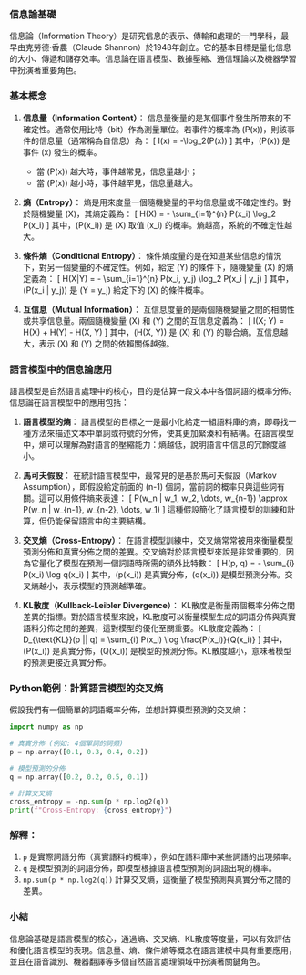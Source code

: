 ### 信息論基礎

信息論（Information Theory）是研究信息的表示、傳輸和處理的一門學科，最早由克勞德·香農（Claude Shannon）於1948年創立。它的基本目標是量化信息的大小、傳遞和儲存效率。信息論在語言模型、數據壓縮、通信理論以及機器學習中扮演著重要角色。

### 基本概念

1. **信息量（Information Content）**：
   信息量衡量的是某個事件發生所帶來的不確定性。通常使用比特（bit）作為測量單位。若事件的概率為 \(P(x)\)，則該事件的信息量（通常稱為自信息）為：
   \[
   I(x) = -\log_2(P(x))
   \]
   其中，\(P(x)\) 是事件 \(x\) 發生的概率。

   - 當 \(P(x)\) 越大時，事件越常見，信息量越小；
   - 當 \(P(x)\) 越小時，事件越罕見，信息量越大。

2. **熵（Entropy）**：
   熵是用來度量一個隨機變量的平均信息量或不確定性的。對於隨機變量 \(X\)，其熵定義為：
   \[
   H(X) = - \sum_{i=1}^{n} P(x_i) \log_2 P(x_i)
   \]
   其中，\(P(x_i)\) 是 \(X\) 取值 \(x_i\) 的概率。熵越高，系統的不確定性越大。

3. **條件熵（Conditional Entropy）**：
   條件熵度量的是在知道某些信息的情況下，對另一個變量的不確定性。例如，給定 \(Y\) 的條件下，隨機變量 \(X\) 的熵定義為：
   \[
   H(X|Y) = - \sum_{i=1}^{n} P(x_i, y_j) \log_2 P(x_i | y_j)
   \]
   其中，\(P(x_i | y_j)\) 是 \(Y = y_j\) 給定下的 \(X\) 的條件概率。

4. **互信息（Mutual Information）**：
   互信息度量的是兩個隨機變量之間的相關性或共享信息量。兩個隨機變量 \(X\) 和 \(Y\) 之間的互信息定義為：
   \[
   I(X; Y) = H(X) + H(Y) - H(X, Y)
   \]
   其中，\(H(X, Y)\) 是 \(X\) 和 \(Y\) 的聯合熵。互信息越大，表示 \(X\) 和 \(Y\) 之間的依賴關係越強。

### 語言模型中的信息論應用

語言模型是自然語言處理中的核心，目的是估算一段文本中各個詞語的概率分佈。信息論在語言模型中的應用包括：

1. **語言模型的熵**：
   語言模型的目標之一是最小化給定一組語料庫的熵，即尋找一種方法來描述文本中單詞或符號的分佈，使其更加緊湊和有結構。在語言模型中，熵可以理解為對語言的壓縮能力：熵越低，說明語言中信息的冗餘度越小。

2. **馬可夫假設**：
   在統計語言模型中，最常見的是基於馬可夫假設（Markov Assumption），即假設給定前面的 \(n-1\) 個詞，當前詞的概率只與這些詞有關。這可以用條件熵來表達：
   \[
   P(w_n | w_1, w_2, \dots, w_{n-1}) \approx P(w_n | w_{n-1}, w_{n-2}, \dots, w_1)
   \]
   這種假設簡化了語言模型的訓練和計算，但仍能保留語言中的主要結構。

3. **交叉熵（Cross-Entropy）**：
   在語言模型訓練中，交叉熵常常被用來衡量模型預測分佈和真實分佈之間的差異。交叉熵對於語言模型來說是非常重要的，因為它量化了模型在預測一個詞語時所需的額外比特數：
   \[
   H(p, q) = - \sum_{i} P(x_i) \log q(x_i)
   \]
   其中，\(p(x_i)\) 是真實分佈，\(q(x_i)\) 是模型預測分佈。交叉熵越小，表示模型的預測越準確。

4. **KL散度（Kullback-Leibler Divergence）**：
   KL散度是衡量兩個概率分佈之間差異的指標。對於語言模型來說，KL散度可以衡量模型生成的詞語分佈與真實語料分佈之間的差異，這對模型的優化至關重要。KL散度定義為：
   \[
   D_{\text{KL}}(p || q) = \sum_{i} P(x_i) \log \frac{P(x_i)}{Q(x_i)}
   \]
   其中，\(P(x_i)\) 是真實分佈，\(Q(x_i)\) 是模型的預測分佈。KL散度越小，意味著模型的預測更接近真實分佈。

### Python範例：計算語言模型的交叉熵

假設我們有一個簡單的詞語概率分佈，並想計算模型預測的交叉熵：

```python
import numpy as np

# 真實分佈 (例如: 4個單詞的詞頻)
p = np.array([0.1, 0.3, 0.4, 0.2])

# 模型預測的分佈
q = np.array([0.2, 0.2, 0.5, 0.1])

# 計算交叉熵
cross_entropy = -np.sum(p * np.log2(q))
print(f"Cross-Entropy: {cross_entropy}")
```

### 解釋：
1. `p` 是實際詞語分佈（真實語料的概率），例如在語料庫中某些詞語的出現頻率。
2. `q` 是模型預測的詞語分佈，即模型根據語言模型預測的詞語出現的機率。
3. `np.sum(p * np.log2(q))` 計算交叉熵，這衡量了模型預測與真實分佈之間的差異。

### 小結

信息論基礎是語言模型的核心，通過熵、交叉熵、KL散度等度量，可以有效評估和優化語言模型的表現。信息量、熵、條件熵等概念在語言建模中具有重要應用，並且在語音識別、機器翻譯等多個自然語言處理領域中扮演著關鍵角色。